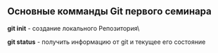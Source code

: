 ## Основные комманды Git первого семинара


**git init** -  создание локального Репозитория\

**git status** - получить информацию от git и текущее его состояние